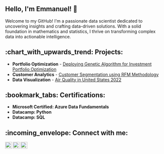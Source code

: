 ## Hello, I'm Emmanuel! 👋 
  
Welcome to my GitHub! I'm a passionate data scientist dedicated to uncovering insights and crafting data-driven solutions. With a solid foundation in mathematics and statistics, I thrive on transforming complex data into actionable intelligence.
  
<h2> :chart_with_upwards_trend: Projects:</h2>

- <b>Portfolio Optimization</b>  - [Deploying Genetic Algorithm for Investment Portfolio Optimization](https://github.com/EOsamau/Portfolio-Optimization/blob/main/OptimizationFile.pdf)
- <b>Customer Analytics</b>  - [Customer Segmentation using RFM Methodology](https://github.com/EOsamau/Customer-Segmentation-RFM/blob/main/RFM%20Customer%20Segmentation.ipynb)
- <b>Data Visualization</b> - [Air Quality in United States 2022](https://github.com/EOsamau/2022-Air-Quality-United-States/blob/main/Air%20Quality%20in%20the%20United%20States%202022.pdf)
  

<h2>:bookmark_tabs: Certifications:</h2>

- <b>Microsoft Certified: Azure Data Fundamentals</b>
- <b>Datacamp:  Python</b>
- <b>Datacamp:  SQL</b>


<!--
<h2>📺 Popular YouTube Videos</h2>

- [How to get into Cybersecurity Starting From Zero](https://www.youtube.com/watch?v=a83ASGn_V_s)
- [A Day in the Life of a Cybersecurity Anayst](https://www.youtube.com/watch?v=uHy3oM7NnoU)
- [How to Create a KeyLogger (C#)](https://www.youtube.com/watch?v=N-L9hklSlNk)
- [Ransomware Demonstration (C#)](https://www.youtube.com/watch?v=OfvdQeh79s0)
- [Is WGU Legit?](https://www.youtube.com/watch?v=E2MwRWxDBkA)
-->

<h2> :incoming_envelope: Connect with me:</h2>

[<img align="left" alt="JoshMadakor | LinkedIn" width="22px" src="https://cdn.jsdelivr.net/npm/simple-icons@v3/icons/linkedin.svg" />][linkedin]
[<img align="left" alt="JoshMadakor | Instagram" width="22px" src="https://cdn.jsdelivr.net/npm/simple-icons@v3/icons/instagram.svg" />][instagram]
[<img align="left" alt="JoshMadakor | Resume" width="22px" src="https://cdn.jsdelivr.net/npm/simple-icons@3.13.0/icons/buzzfeed.svg" />][Digital Resume]


[instagram]: https://www.instagram.com/etkojo/
[linkedin]: https://www.linkedin.com/in/emmanuel-osamau/
[Digital Resume]: https://read.cv/eo

